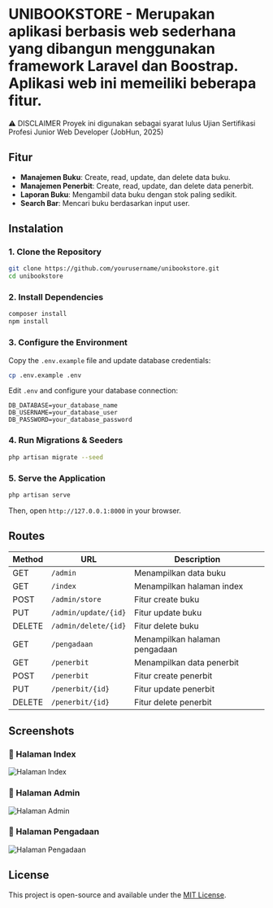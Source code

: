 # UNIBOOKSTORE - Merupakan aplikasi berbasis web sederhana yang dibangun menggunakan framework Laravel dan Boostrap. Aplikasi web ini memeiliki beberapa fitur.
 
⚠️ DISCLAIMER
Proyek ini digunakan sebagai syarat lulus Ujian Sertifikasi Profesi Junior Web Developer (JobHun, 2025)

## Fitur
- **Manajemen Buku**: Create, read, update, dan delete data buku.
- **Manajemen Penerbit**: Create, read, update, dan delete data penerbit.
- **Laporan Buku**: Mengambil data buku dengan stok paling sedikit.
- **Search Bar**: Mencari buku berdasarkan input user.

## Instalation
### 1. Clone the Repository
```sh
git clone https://github.com/yourusername/unibookstore.git
cd unibookstore
```

### 2. Install Dependencies
```sh
composer install
npm install
```

### 3. Configure the Environment
Copy the `.env.example` file and update database credentials:
```sh
cp .env.example .env
```
Edit `.env` and configure your database connection:
```
DB_DATABASE=your_database_name
DB_USERNAME=your_database_user
DB_PASSWORD=your_database_password
```

### 4. Run Migrations & Seeders
```sh
php artisan migrate --seed
```

### 5. Serve the Application
```sh
php artisan serve
```
Then, open `http://127.0.0.1:8000` in your browser.

## Routes
| Method | URL | Description |
|--------|-----|-------------|
| GET | `/admin` | Menampilkan data buku |
| GET | `/index` | Menampilkan halaman index |
| POST | `/admin/store` | Fitur create buku |
| PUT | `/admin/update/{id}` | Fitur update buku |
| DELETE | `/admin/delete/{id}` | Fitur delete buku |
| GET | `/pengadaan` | Menampilkan halaman pengadaan |
| GET | `/penerbit` | Menampilkan data penerbit |
| POST | `/penerbit` | Fitur create penerbit |
| PUT | `/penerbit/{id}` | Fitur update penerbit |
| DELETE | `/penerbit/{id}` | Fitur delete penerbit |

## Screenshots
### 📌 Halaman Index
![Halaman Index](https://drive.google.com/uc?export=view&id=1JPDiNkZ6t9goAOUxURg63XHzhc4q05Ct)

### 📌 Halaman Admin
![Halaman Admin](https://drive.google.com/uc?export=view&id=1mtNjY3v4mSueGy1L6LP2TGcOvZtNq-t_)

### 📌 Halaman Pengadaan
![Halaman Pengadaan](https://drive.google.com/uc?export=view&id=1xDKMO1GnbNwzWxI4i24sc6-h5B_whmQO)

## License
This project is open-source and available under the [MIT License](LICENSE).

